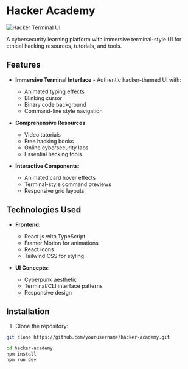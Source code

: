 # Hacker Academy

![Hacker Terminal UI](screenshot.png)

A cybersecurity learning platform with immersive terminal-style UI for ethical hacking resources, tutorials, and tools.

## Features

- **Immersive Terminal Interface** - Authentic hacker-themed UI with:
  - Animated typing effects
  - Blinking cursor
  - Binary code background
  - Command-line style navigation

- **Comprehensive Resources**:
  - Video tutorials
  - Free hacking books
  - Online cybersecurity labs
  - Essential hacking tools

- **Interactive Components**:
  - Animated card hover effects
  - Terminal-style command previews
  - Responsive grid layouts

## Technologies Used

- **Frontend**:
  - React.js with TypeScript
  - Framer Motion for animations
  - React Icons
  - Tailwind CSS for styling

- **UI Concepts**:
  - Cyberpunk aesthetic
  - Terminal/CLI interface patterns
  - Responsive design

## Installation

1. Clone the repository:
```bash
git clone https://github.com/yourusername/hacker-academy.git

cd hacker-academy
npm install
npm run dev

